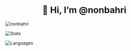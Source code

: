 <h1 align="center">👋 Hi, I’m @nonbahri</h1>
<p> <img src="https://komarev.com/ghpvc/?username=nonbahri&label=Profile%20views&color=0e75b6&style=flat" alt="nonbahri" /> </p>
<p> <img alt="Stats" src="https://my-readme-five.vercel.app/api?username=nonbahri&count_private=true&show_icons=true&show_icons=true&theme=dracula" /> </p>
<p> <img alt="Languages" src="https://my-readme-five.vercel.app/api/top-langs/?username=nonbahri&layout=compact&langs_count=10&show_icons=true&theme=dracula" /> </p>
